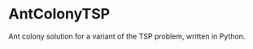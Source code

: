 AntColonyTSP
============

Ant colony solution for a variant of the TSP problem, written in Python.

